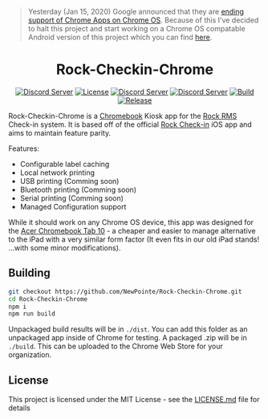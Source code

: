 
> Yesterday (Jan 15, 2020) Google announced that they are [ending support of Chrome Apps on Chrome OS](https://blog.chromium.org/2020/01/moving-forward-from-chrome-apps.html). Because of this I've decided to halt this project and start working on a Chrome OS compatable Android version of this project which you can find [here](https://github.com/NewPointe/Rock-Checkin-Android/).


<div align="center">

# Rock-Checkin-Chrome

[![Discord Server][chat-badge]][chat-link]
[![License][license-badge]][license-link]
[![Discord Server][dependencies-badge]][dependencies-link]
[![Discord Server][dev-dependencies-badge]][dev-dependencies-link]
[![Build][build-badge]][build-link]
[![Release][release-badge]][release-link]

</div>

Rock-Checkin-Chrome is a [Chromebook](https://www.google.com/chromebook/) Kiosk app for the [Rock RMS](https://www.rockrms.com/) Check-in system. It is based off of the official [Rock Check-in](https://apps.apple.com/us/app/rock-check-in/id879253336) iOS app and aims to maintain feature parity.

Features:
- Configurable label caching
- Local network printing
- USB printing (Comming soon)
- Bluetooth printing (Comming soon)
- Serial printing (Comming soon)
- Managed Configuration support

While it should work on any Chrome OS device, this app was designed for the [Acer Chromebook Tab 10](https://www.acer.com/ac/en/US/content/series/acerchromebooktab10) - a cheaper and easier to manage alternative to the iPad with a very similar form factor (It even fits in our old iPad stands! ...with some minor modifications).

## Building

```sh
git checkout https://github.com/NewPointe/Rock-Checkin-Chrome.git
cd Rock-Checkin-Chrome
npm i
npm run build
```

Unpackaged build results will be in `./dist`. You can add this folder as an unpackaged app inside of Chrome for testing. A packaged .zip will be in `./build`. This can be uploaded to the Chrome Web Store for your organization.

## License
This project is licensed under the MIT License - see the [LICENSE.md](LICENSE.md) file for details

[chat-badge]: https://chat.rockrms.com/api/v1/shield.svg?type=online&name=Rock%20RMS%20Chat%20%20
[chat-link]: https://chat.rockrms.com

[dependencies-badge]: https://img.shields.io/david/NewPointe/Rock-Checkin-Chrome
[dependencies-link]: https://david-dm.org/NewPointe/Rock-Checkin-Chrome

[dev-dependencies-badge]: https://img.shields.io/david/dev/NewPointe/Rock-Checkin-Chrome
[dev-dependencies-link]: https://david-dm.org/NewPointe/Rock-Checkin-Chrome?type=dev

[license-badge]: https://img.shields.io/github/license/NewPointe/Rock-Checkin-Chrome
[license-link]: https://github.com/NewPointe/Rock-Checkin-Chrome/blob/master/LICENSE

[release-badge]: https://img.shields.io/github/v/release/NewPointe/Rock-Checkin-Chrome?label=latest%20release
[release-link]: https://github.com/NewPointe/Rock-Checkin-Chrome/releases/latest

[build-badge]: https://img.shields.io/github/workflow/status/NewPointe/Rock-Checkin-Chrome/build
[build-link]: https://github.com/NewPointe/Rock-Checkin-Chrome/actions
